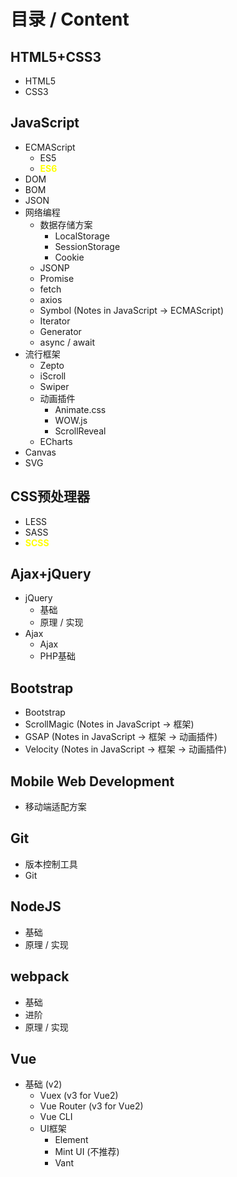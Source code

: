# 目录 / Content



## HTML5+CSS3

- HTML5
- CSS3



## JavaScript

- ECMAScript
    - ES5
    - <span style="color: yellow; font-weight: bold">ES6</span>
- DOM
- BOM
- JSON
- 网络编程
    - 数据存储方案
        - LocalStorage
        - SessionStorage
        - Cookie
    - JSONP
    - Promise
    - fetch
    - axios
    - Symbol (Notes in JavaScript -> ECMAScript)
    - Iterator
    - Generator
    - async / await
- 流行框架
    - Zepto
    - iScroll
    - Swiper
    - 动画插件
        - Animate.css
        - WOW.js
        - ScrollReveal
    - ECharts
- Canvas
- SVG



## CSS预处理器

- LESS
- SASS
- <span style="color: yellow; font-weight: bold">SCSS</span>



## Ajax+jQuery

- jQuery
    - 基础
    - 原理 / 实现
- Ajax
    - Ajax
    - PHP基础



## Bootstrap

- Bootstrap
- ScrollMagic (Notes in JavaScript -> 框架)
- GSAP (Notes in JavaScript -> 框架 -> 动画插件)
- Velocity (Notes in JavaScript -> 框架 -> 动画插件)



## Mobile Web Development

- 移动端适配方案



## Git

- 版本控制工具
- Git



## NodeJS

- 基础
- 原理 / 实现



## webpack

- 基础
- 进阶
- 原理 / 实现



## Vue

- 基础 (v2)
    - Vuex (v3 for Vue2)
    - Vue Router (v3 for Vue2)
    - Vue CLI
    - UI框架
        - Element
        - Mint UI (不推荐)
        - Vant


